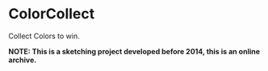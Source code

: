 # ColorCollect
Collect Colors to win.

**NOTE: This is a sketching project developed before 2014, this is an online archive.**
